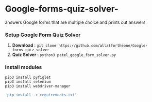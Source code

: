 # Google-forms-quiz-solver-
answers Google forms that are multiple choice and prints out answers 

### Setup Google Form Quiz Solver

1. **Download** : `git clone https://github.com/allatfortheone/Google-forms-quiz-solver-` 
2. **Quiz Solver** : `python3 patel_google_form_solver.py`

### Install modules
```sh
pip3 install pyfiglet
pip3 install selenium
pip3 install webdriver-manager

'pip install -r requirements.txt'
